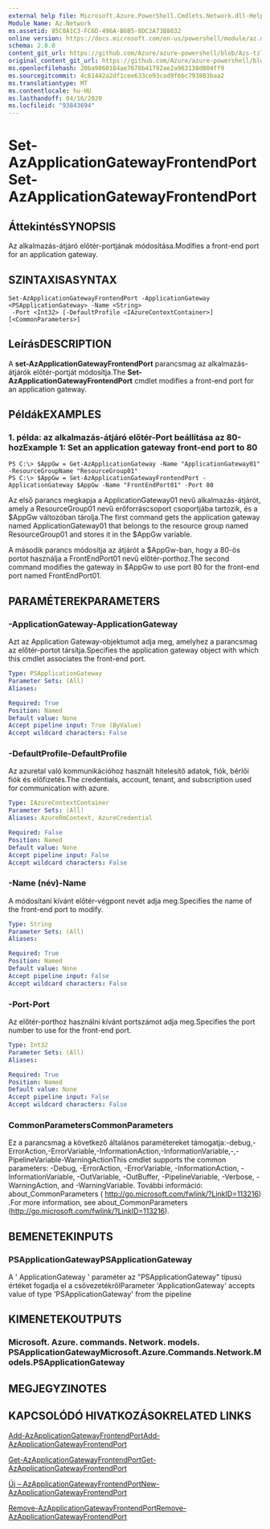 ```yaml
---
external help file: Microsoft.Azure.PowerShell.Cmdlets.Network.dll-Help.xml
Module Name: Az.Network
ms.assetid: 85C0A1C3-FC6D-496A-B6B5-8DC2A73B8032
online version: https://docs.microsoft.com/en-us/powershell/module/az.network/set-azapplicationgatewayfrontendport
schema: 2.0.0
content_git_url: https://github.com/Azure/azure-powershell/blob/Azs-tzl/src/Network/Network/help/Set-AzApplicationGatewayFrontendPort.md
original_content_git_url: https://github.com/Azure/azure-powershell/blob/Azs-tzl/src/Network/Network/help/Set-AzApplicationGatewayFrontendPort.md
ms.openlocfilehash: 20ba9060184ae7678b41792ae2a963138d804ff9
ms.sourcegitcommit: 4c61442a2df1cee633ce93cad9f6bc793803baa2
ms.translationtype: MT
ms.contentlocale: hu-HU
ms.lasthandoff: 04/16/2020
ms.locfileid: "93843694"
---
```

# <span data-ttu-id="2c4f9-101">Set-AzApplicationGatewayFrontendPort</span><span class="sxs-lookup"><span data-stu-id="2c4f9-101">Set-AzApplicationGatewayFrontendPort</span></span>

## <span data-ttu-id="2c4f9-102">Áttekintés</span><span class="sxs-lookup"><span data-stu-id="2c4f9-102">SYNOPSIS</span></span>
<span data-ttu-id="2c4f9-103">Az alkalmazás-átjáró előtér-portjának módosítása.</span><span class="sxs-lookup"><span data-stu-id="2c4f9-103">Modifies a front-end port for an application gateway.</span></span>

## <span data-ttu-id="2c4f9-104">SZINTAXISA</span><span class="sxs-lookup"><span data-stu-id="2c4f9-104">SYNTAX</span></span>

```
Set-AzApplicationGatewayFrontendPort -ApplicationGateway <PSApplicationGateway> -Name <String>
 -Port <Int32> [-DefaultProfile <IAzureContextContainer>] [<CommonParameters>]
```

## <span data-ttu-id="2c4f9-105">Leírás</span><span class="sxs-lookup"><span data-stu-id="2c4f9-105">DESCRIPTION</span></span>
<span data-ttu-id="2c4f9-106">A **set-AzApplicationGatewayFrontendPort** parancsmag az alkalmazás-átjárók előtér-portját módosítja.</span><span class="sxs-lookup"><span data-stu-id="2c4f9-106">The **Set-AzApplicationGatewayFrontendPort** cmdlet modifies a front-end port for an application gateway.</span></span>

## <span data-ttu-id="2c4f9-107">Példák</span><span class="sxs-lookup"><span data-stu-id="2c4f9-107">EXAMPLES</span></span>

### <span data-ttu-id="2c4f9-108">1. példa: az alkalmazás-átjáró előtér-Port beállítása az 80-hoz</span><span class="sxs-lookup"><span data-stu-id="2c4f9-108">Example 1: Set an application gateway front-end port to 80</span></span>
```
PS C:\> $AppGw = Get-AzApplicationGateway -Name "ApplicationGateway01" -ResourceGroupName "ResourceGroup01"
PS C:\> $AppGw = Set-AzApplicationGatewayFrontendPort -ApplicationGateway $AppGw -Name "FrontEndPort01" -Port 80
```

<span data-ttu-id="2c4f9-109">Az első parancs megkapja a ApplicationGateway01 nevű alkalmazás-átjárót, amely a ResourceGroup01 nevű erőforráscsoport csoportjába tartozik, és a $AppGw változóban tárolja.</span><span class="sxs-lookup"><span data-stu-id="2c4f9-109">The first command gets the application gateway named ApplicationGateway01 that belongs to the resource group named ResourceGroup01 and stores it in the $AppGw variable.</span></span>

<span data-ttu-id="2c4f9-110">A második parancs módosítja az átjárót a $AppGw-ban, hogy a 80-ös portot használja a FrontEndPort01 nevű előtér-porthoz.</span><span class="sxs-lookup"><span data-stu-id="2c4f9-110">The second command modifies the gateway in $AppGw to use port 80 for the front-end port named FrontEndPort01.</span></span>

## <span data-ttu-id="2c4f9-111">PARAMÉTEREK</span><span class="sxs-lookup"><span data-stu-id="2c4f9-111">PARAMETERS</span></span>

### <span data-ttu-id="2c4f9-112">-ApplicationGateway</span><span class="sxs-lookup"><span data-stu-id="2c4f9-112">-ApplicationGateway</span></span>
<span data-ttu-id="2c4f9-113">Azt az Application Gateway-objektumot adja meg, amelyhez a parancsmag az előtér-portot társítja.</span><span class="sxs-lookup"><span data-stu-id="2c4f9-113">Specifies the application gateway object with which this cmdlet associates the front-end port.</span></span>

```yaml
Type: PSApplicationGateway
Parameter Sets: (All)
Aliases: 

Required: True
Position: Named
Default value: None
Accept pipeline input: True (ByValue)
Accept wildcard characters: False
```

### <span data-ttu-id="2c4f9-114">-DefaultProfile</span><span class="sxs-lookup"><span data-stu-id="2c4f9-114">-DefaultProfile</span></span>
<span data-ttu-id="2c4f9-115">Az azuretal való kommunikációhoz használt hitelesítő adatok, fiók, bérlői fiók és előfizetés.</span><span class="sxs-lookup"><span data-stu-id="2c4f9-115">The credentials, account, tenant, and subscription used for communication with azure.</span></span>

```yaml
Type: IAzureContextContainer
Parameter Sets: (All)
Aliases: AzureRmContext, AzureCredential

Required: False
Position: Named
Default value: None
Accept pipeline input: False
Accept wildcard characters: False
```

### <span data-ttu-id="2c4f9-116">-Name (név)</span><span class="sxs-lookup"><span data-stu-id="2c4f9-116">-Name</span></span>
<span data-ttu-id="2c4f9-117">A módosítani kívánt előtér-végpont nevét adja meg.</span><span class="sxs-lookup"><span data-stu-id="2c4f9-117">Specifies the name of the front-end port to modify.</span></span>

```yaml
Type: String
Parameter Sets: (All)
Aliases: 

Required: True
Position: Named
Default value: None
Accept pipeline input: False
Accept wildcard characters: False
```

### <span data-ttu-id="2c4f9-118">-Port</span><span class="sxs-lookup"><span data-stu-id="2c4f9-118">-Port</span></span>
<span data-ttu-id="2c4f9-119">Az előtér-porthoz használni kívánt portszámot adja meg.</span><span class="sxs-lookup"><span data-stu-id="2c4f9-119">Specifies the port number to use for the front-end port.</span></span>

```yaml
Type: Int32
Parameter Sets: (All)
Aliases: 

Required: True
Position: Named
Default value: None
Accept pipeline input: False
Accept wildcard characters: False
```

### <span data-ttu-id="2c4f9-120">CommonParameters</span><span class="sxs-lookup"><span data-stu-id="2c4f9-120">CommonParameters</span></span>
<span data-ttu-id="2c4f9-121">Ez a parancsmag a következő általános paramétereket támogatja:-debug,-ErrorAction,-ErrorVariable,-InformationAction,-InformationVariable,-,-PipelineVariable-WarningAction</span><span class="sxs-lookup"><span data-stu-id="2c4f9-121">This cmdlet supports the common parameters: -Debug, -ErrorAction, -ErrorVariable, -InformationAction, -InformationVariable, -OutVariable, -OutBuffer, -PipelineVariable, -Verbose, -WarningAction, and -WarningVariable.</span></span> <span data-ttu-id="2c4f9-122">További információ: about_CommonParameters ( http://go.microsoft.com/fwlink/?LinkID=113216) .</span><span class="sxs-lookup"><span data-stu-id="2c4f9-122">For more information, see about_CommonParameters (http://go.microsoft.com/fwlink/?LinkID=113216).</span></span>

## <span data-ttu-id="2c4f9-123">BEMENETEK</span><span class="sxs-lookup"><span data-stu-id="2c4f9-123">INPUTS</span></span>

### <span data-ttu-id="2c4f9-124">PSApplicationGateway</span><span class="sxs-lookup"><span data-stu-id="2c4f9-124">PSApplicationGateway</span></span>
<span data-ttu-id="2c4f9-125">A ' ApplicationGateway ' paraméter az "PSApplicationGateway" típusú értéket fogadja el a csővezetékről</span><span class="sxs-lookup"><span data-stu-id="2c4f9-125">Parameter 'ApplicationGateway' accepts value of type 'PSApplicationGateway' from the pipeline</span></span>

## <span data-ttu-id="2c4f9-126">KIMENETEK</span><span class="sxs-lookup"><span data-stu-id="2c4f9-126">OUTPUTS</span></span>

### <span data-ttu-id="2c4f9-127">Microsoft. Azure. commands. Network. models. PSApplicationGateway</span><span class="sxs-lookup"><span data-stu-id="2c4f9-127">Microsoft.Azure.Commands.Network.Models.PSApplicationGateway</span></span>

## <span data-ttu-id="2c4f9-128">MEGJEGYZI</span><span class="sxs-lookup"><span data-stu-id="2c4f9-128">NOTES</span></span>

## <span data-ttu-id="2c4f9-129">KAPCSOLÓDÓ HIVATKOZÁSOK</span><span class="sxs-lookup"><span data-stu-id="2c4f9-129">RELATED LINKS</span></span>

[<span data-ttu-id="2c4f9-130">Add-AzApplicationGatewayFrontendPort</span><span class="sxs-lookup"><span data-stu-id="2c4f9-130">Add-AzApplicationGatewayFrontendPort</span></span>](./Add-AzApplicationGatewayFrontendPort.md)

[<span data-ttu-id="2c4f9-131">Get-AzApplicationGatewayFrontendPort</span><span class="sxs-lookup"><span data-stu-id="2c4f9-131">Get-AzApplicationGatewayFrontendPort</span></span>](./Get-AzApplicationGatewayFrontendPort.md)

[<span data-ttu-id="2c4f9-132">Új – AzApplicationGatewayFrontendPort</span><span class="sxs-lookup"><span data-stu-id="2c4f9-132">New-AzApplicationGatewayFrontendPort</span></span>](./New-AzApplicationGatewayFrontendPort.md)

[<span data-ttu-id="2c4f9-133">Remove-AzApplicationGatewayFrontendPort</span><span class="sxs-lookup"><span data-stu-id="2c4f9-133">Remove-AzApplicationGatewayFrontendPort</span></span>](./Remove-AzApplicationGatewayFrontendPort.md)
